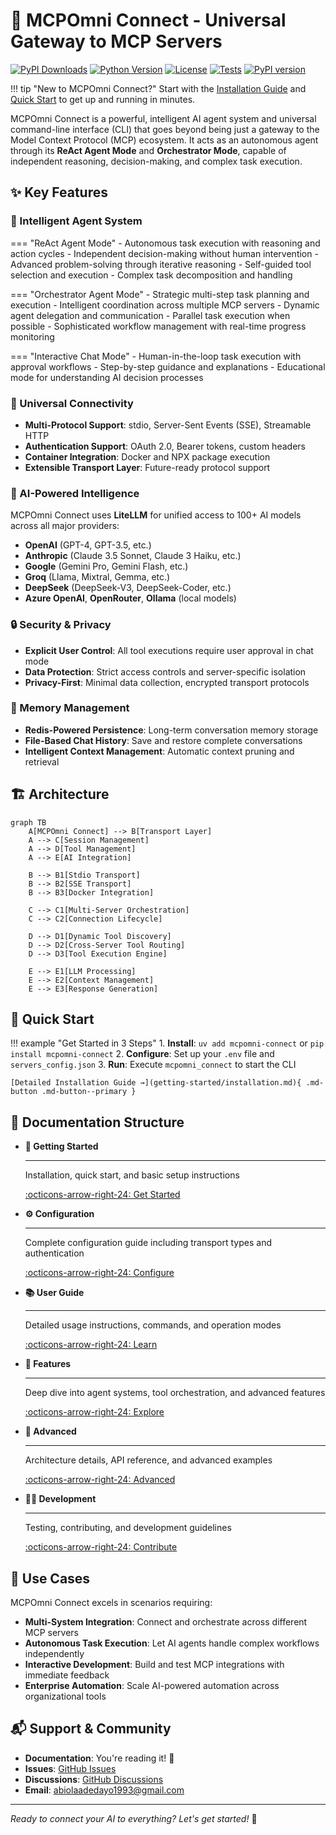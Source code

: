 # 🚀 MCPOmni Connect - Universal Gateway to MCP Servers

[![PyPI Downloads](https://static.pepy.tech/badge/mcpomni-connect)](https://pepy.tech/projects/mcpomni-connect)
[![Python Version](https://img.shields.io/badge/python-3.10+-blue.svg)](https://www.python.org/downloads/)
[![License](https://img.shields.io/badge/license-MIT-green.svg)](LICENSE)
[![Tests](https://img.shields.io/badge/tests-passing-brightgreen.svg)](https://github.com/Abiorh001/mcp_omni_connect/actions)
[![PyPI version](https://badge.fury.io/py/mcpomni-connect.svg)](https://badge.fury.io/py/mcpomni-connect)

!!! tip "New to MCPOmni Connect?"
    Start with the [Installation Guide](getting-started/installation.md) and [Quick Start](getting-started/quick-start.md) to get up and running in minutes.

MCPOmni Connect is a powerful, intelligent AI agent system and universal command-line interface (CLI) that goes beyond being just a gateway to the Model Context Protocol (MCP) ecosystem. It acts as an autonomous agent through its **ReAct Agent Mode** and **Orchestrator Mode**, capable of independent reasoning, decision-making, and complex task execution.

## ✨ Key Features

### 🤖 Intelligent Agent System

=== "ReAct Agent Mode"
    - Autonomous task execution with reasoning and action cycles
    - Independent decision-making without human intervention
    - Advanced problem-solving through iterative reasoning
    - Self-guided tool selection and execution
    - Complex task decomposition and handling

=== "Orchestrator Agent Mode"
    - Strategic multi-step task planning and execution
    - Intelligent coordination across multiple MCP servers
    - Dynamic agent delegation and communication
    - Parallel task execution when possible
    - Sophisticated workflow management with real-time progress monitoring

=== "Interactive Chat Mode"
    - Human-in-the-loop task execution with approval workflows
    - Step-by-step guidance and explanations
    - Educational mode for understanding AI decision processes

### 🔌 Universal Connectivity

- **Multi-Protocol Support**: stdio, Server-Sent Events (SSE), Streamable HTTP
- **Authentication Support**: OAuth 2.0, Bearer tokens, custom headers
- **Container Integration**: Docker and NPX package execution
- **Extensible Transport Layer**: Future-ready protocol support

### 🧠 AI-Powered Intelligence

MCPOmni Connect uses **LiteLLM** for unified access to 100+ AI models across all major providers:

- **OpenAI** (GPT-4, GPT-3.5, etc.)
- **Anthropic** (Claude 3.5 Sonnet, Claude 3 Haiku, etc.)
- **Google** (Gemini Pro, Gemini Flash, etc.)
- **Groq** (Llama, Mixtral, Gemma, etc.)
- **DeepSeek** (DeepSeek-V3, DeepSeek-Coder, etc.)
- **Azure OpenAI**, **OpenRouter**, **Ollama** (local models)

### 🔒 Security & Privacy

- **Explicit User Control**: All tool executions require user approval in chat mode
- **Data Protection**: Strict access controls and server-specific isolation
- **Privacy-First**: Minimal data collection, encrypted transport protocols

### 💾 Memory Management

- **Redis-Powered Persistence**: Long-term conversation memory storage
- **File-Based Chat History**: Save and restore complete conversations
- **Intelligent Context Management**: Automatic context pruning and retrieval

## 🏗️ Architecture

```mermaid
graph TB
    A[MCPOmni Connect] --> B[Transport Layer]
    A --> C[Session Management]
    A --> D[Tool Management]
    A --> E[AI Integration]

    B --> B1[Stdio Transport]
    B --> B2[SSE Transport]
    B --> B3[Docker Integration]

    C --> C1[Multi-Server Orchestration]
    C --> C2[Connection Lifecycle]

    D --> D1[Dynamic Tool Discovery]
    D --> D2[Cross-Server Tool Routing]
    D --> D3[Tool Execution Engine]

    E --> E1[LLM Processing]
    E --> E2[Context Management]
    E --> E3[Response Generation]
```

## 🚀 Quick Start

!!! example "Get Started in 3 Steps"
    1. **Install**: `uv add mcpomni-connect` or `pip install mcpomni-connect`
    2. **Configure**: Set up your `.env` file and `servers_config.json`
    3. **Run**: Execute `mcpomni_connect` to start the CLI

    [Detailed Installation Guide →](getting-started/installation.md){ .md-button .md-button--primary }

## 📖 Documentation Structure

<div class="grid cards" markdown>

-   **🚀 Getting Started**

    ---

    Installation, quick start, and basic setup instructions

    [:octicons-arrow-right-24: Get Started](getting-started/installation.md)

-   **⚙️ Configuration**

    ---

    Complete configuration guide including transport types and authentication

    [:octicons-arrow-right-24: Configure](configuration/configuration-guide.md)

-   **📚 User Guide**

    ---

    Detailed usage instructions, commands, and operation modes

    [:octicons-arrow-right-24: Learn](user-guide/basic-usage.md)

-   **🎯 Features**

    ---

    Deep dive into agent systems, tool orchestration, and advanced features

    [:octicons-arrow-right-24: Explore](features/agent-system.md)

-   **🔧 Advanced**

    ---

    Architecture details, API reference, and advanced examples

    [:octicons-arrow-right-24: Advanced](advanced/architecture.md)

-   **👨‍💻 Development**

    ---

    Testing, contributing, and development guidelines

    [:octicons-arrow-right-24: Contribute](development/contributing.md)

</div>

## 🎯 Use Cases

MCPOmni Connect excels in scenarios requiring:

- **Multi-System Integration**: Connect and orchestrate across different MCP servers
- **Autonomous Task Execution**: Let AI agents handle complex workflows independently
- **Interactive Development**: Build and test MCP integrations with immediate feedback
- **Enterprise Automation**: Scale AI-powered automation across organizational tools

## 📬 Support & Community

- **Documentation**: You're reading it! 📖
- **Issues**: [GitHub Issues](https://github.com/Abiorh001/mcp_omni_connect/issues)
- **Discussions**: [GitHub Discussions](https://github.com/Abiorh001/mcp_omni_connect/discussions)
- **Email**: abiolaadedayo1993@gmail.com

---

*Ready to connect your AI to everything? Let's get started!* 🚀
